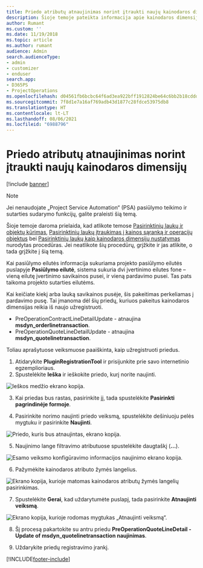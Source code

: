```yaml
---
title: Priedo atributų atnaujinimas norint įtraukti naujų kainodaros dimensijų
description: Šioje temoje pateikta informacija apie kainodaros dimensijų priedo atributų atnaujinimą.
author: Rumant
ms.custom: ''
ms.date: 11/19/2018
ms.topic: article
ms.author: rumant
audience: Admin
search.audienceType:
- admin
- customizer
- enduser
search.app:
- D365PS
- ProjectOperations
ms.openlocfilehash: d04561fb6bcbc64f6ad3ea922bff1912824be64c6bb2b18cddd95e9b1b5c7850
ms.sourcegitcommit: 7f8d1e7a16af769adb43d1877c28fdce53975db8
ms.translationtype: HT
ms.contentlocale: lt-LT
ms.lasthandoff: 08/06/2021
ms.locfileid: "6988796"
---
```

# <a name="update-plug-in-attributes-to-include-new-pricing-dimensions"></a>Priedo atributų atnaujinimas norint įtraukti naujų kainodaros dimensijų

[!include [banner](../includes/psa-now-project-operations.md)]

> [!NOTE]
> Jei nenaudojate „Project Service Automation“ (PSA) pasiūlymo teikimo ir sutarties sudarymo funkcijų, galite praleisti šią temą.

Šioje temoje daroma prielaida, kad atlikote temose [Pasirinktinių laukų ir objektų kūrimas](create-custom-fields-entities.md), [Pasirinktinių laukų įtraukimas į kainos sąranką ir operacijų objektus](field-references.md) bei [Pasirinktinių laukų kaip kainodaros dimensijų nustatymas](set-up-pricing-dimensions.md) nurodytas procedūras. Jei neatlikote šių procedūrų, grįžkite ir jas atlikite, o tada grįžkite į šią temą.

Kai pasiūlymo eilutės informacija sukuriama projekto pasiūlymo eilutės puslapyje **Pasiūlymo eilutė**, sistema sukuria dvi įvertinimo eilutes fone – vieną eilutę įvertinimo savikainos pusei, ir vieną pardavimo pusei. Tas pats taikoma projekto sutarties eilutėms.

Kai keičiate kiekį arba lauką savikainos pusėje, šis pakeitimas perkeliamas į pardavimo pusę. Tai įmanoma dėl šių priedų, kuriuos pakeitus kainodaros dimensijas reikia iš naujo užregistruoti.

- PreOperationContractLineDetailUpdate - atnaujina **msdyn_orderlinetransaction**.
- PreOperationQuoteLineDetailUpdate - atnaujina **msdyn_quotelinetransaction**.

Toliau aprašytuose veiksmuose paaiškinta, kaip užregistruoti priedus.

1. Atidarykite **PluginRegistrationTool** ir prisijunkite prie savo internetinio egzemplioriaus.
2. Spustelėkite **Ieška** ir ieškokite priedo, kurį norite naujinti.

 ![Ieškos medžio ekrano kopija.](media/PRT-1.png)

3. Kai priedas bus rastas, pasirinkite jį, tada spustelėkite **Pasirinkti pagrindinėje formoje**.

4. Pasirinkite norimo naujinti priedo veiksmą, spustelėkite dešiniuoju pelės mygtuku ir pasirinkite **Naujinti**.

 ![Priedo, kuris bus atnaujintas, ekrano kopija.](media/PRT-2.png)
 
5. Naujinimo lange filtravimo atributuose spustelėkite daugtaškį (**...**).

 ![Esamo veiksmo konfigūravimo informacijos naujinimo ekrano kopija.](media/PRT-3.png)
 
6. Pažymėkite kainodaros atributo žymės langelius.

 ![Ekrano kopija, kurioje matomas kainodaros atributų žymės langelių pasirinkimas.](media/PRT-4.png)

7. Spustelėkite **Gerai**, kad uždarytumėte puslapį, tada pasirinkite **Atnaujinti veiksmą**.

 ![Ekrano kopija, kurioje rodomas mygtukas „Atnaujinti veiksmą“.](media/PRT-5.png)
 
8. Šį procesą pakartokite su antru priedu **PreOperationQuoteLineDetail - Update of msdyn_quotelinetransaction naujinimas**.

9. Uždarykite priedų registravimo įrankį.



[!INCLUDE[footer-include](../includes/footer-banner.md)]